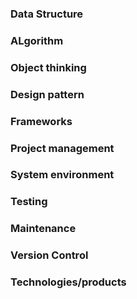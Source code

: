 ### Data Structure
### ALgorithm
### Object thinking
### Design pattern
### Frameworks
### Project management
### System environment
### Testing
### Maintenance
### Version Control
### Technologies/products
